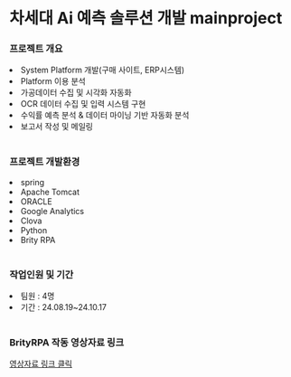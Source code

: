 <br>
<h1 align=left>차세대 Ai 예측 솔루션 개발 mainproject</h1>
<h3 align=left>프로젝트 개요</h3>
<li align=left>System Platform 개발(구매 사이트, ERP시스템)</li>
<li align=left>Platform 이용 분석</li>
<li align=left>가공데이터 수집 및 시각화 자동화</li>
<li align=left>OCR 데이터 수집 및 입력 시스템 구현</li>
<li align=left>수익률 예측 분석 & 데이터 마이닝 기반 자동화 분석</li>
<li align=left>보고서 작성 및 메일링</li>
<br>
<h3 align=left>프로젝트 개발환경</h3>
<li align=left>spring</li>
<li align=left>Apache Tomcat</li>
<li align=left>ORACLE</li>
<li align=left>Google Analytics</li>
<li align=left>Clova</li>
<li align=left>Python</li>
<li align=left>Brity RPA</li>
<br>
<h3 align=left>작업인원 및 기간</h3>
<li align=left>팀원 : 4명</li>
<li align=left>기간 : 24.08.19~24.10.17</li>
<br>
<h3 align=left>BrityRPA 작동 영상자료 링크</h3>
<a href=http://naver.me/GubhbyX2>영상자료 링크 클릭</a>
